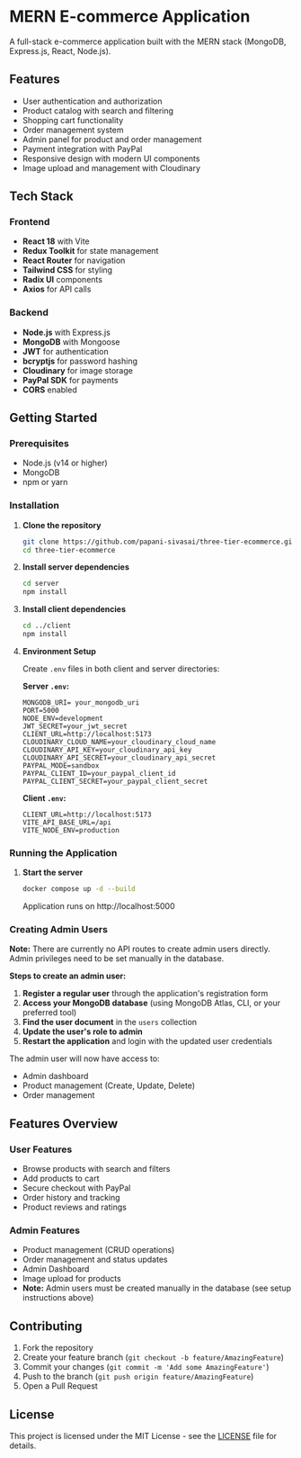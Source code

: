 # MERN E-commerce Application

A full-stack e-commerce application built with the MERN stack (MongoDB, Express.js, React, Node.js).

## Features

- User authentication and authorization
- Product catalog with search and filtering
- Shopping cart functionality
- Order management system
- Admin panel for product and order management
- Payment integration with PayPal
- Responsive design with modern UI components
- Image upload and management with Cloudinary

## Tech Stack

### Frontend
- **React 18** with Vite
- **Redux Toolkit** for state management
- **React Router** for navigation
- **Tailwind CSS** for styling
- **Radix UI** components
- **Axios** for API calls

### Backend
- **Node.js** with Express.js
- **MongoDB** with Mongoose
- **JWT** for authentication
- **bcryptjs** for password hashing
- **Cloudinary** for image storage
- **PayPal SDK** for payments
- **CORS** enabled


## Getting Started

### Prerequisites
- Node.js (v14 or higher)
- MongoDB
- npm or yarn

### Installation

1. **Clone the repository**
   ```bash
   git clone https://github.com/papani-sivasai/three-tier-ecommerce.git
   cd three-tier-ecommerce
   ```

2. **Install server dependencies**
   ```bash
   cd server
   npm install
   ```

3. **Install client dependencies**
   ```bash
   cd ../client
   npm install
   ```

4. **Environment Setup**
   
   Create `.env` files in both client and server directories:
   
   **Server `.env`:**
   ```
   MONGODB_URI= your_mongodb_uri
   PORT=5000
   NODE_ENV=development
   JWT_SECRET=your_jwt_secret
   CLIENT_URL=http://localhost:5173
   CLOUDINARY_CLOUD_NAME=your_cloudinary_cloud_name
   CLOUDINARY_API_KEY=your_cloudinary_api_key
   CLOUDINARY_API_SECRET=your_cloudinary_api_secret
   PAYPAL_MODE=sandbox
   PAYPAL_CLIENT_ID=your_paypal_client_id
   PAYPAL_CLIENT_SECRET=your_paypal_client_secret
   ```
   
   **Client `.env`:**
   ```
   CLIENT_URL=http://localhost:5173
   VITE_API_BASE_URL=/api
   VITE_NODE_ENV=production
   ```

### Running the Application

1. **Start the server**
   ```bash
   docker compose up -d --build
   ```
   Application runs on http://localhost:5000

### Creating Admin Users

**Note:** There are currently no API routes to create admin users directly. Admin privileges need to be set manually in the database.

**Steps to create an admin user:**

1. **Register a regular user** through the application's registration form
2. **Access your MongoDB database** (using MongoDB Atlas, CLI, or your preferred tool)
3. **Find the user document** in the `users` collection
4. **Update the user's role to admin**
5. **Restart the application** and login with the updated user credentials

The admin user will now have access to:
- Admin dashboard
- Product management (Create, Update, Delete)
- Order management

## Features Overview

### User Features
- Browse products with search and filters
- Add products to cart
- Secure checkout with PayPal
- Order history and tracking
- Product reviews and ratings

### Admin Features
- Product management (CRUD operations)
- Order management and status updates
- Admin Dashboard
- Image upload for products
- **Note:** Admin users must be created manually in the database (see setup instructions above)

## Contributing

1. Fork the repository
2. Create your feature branch (`git checkout -b feature/AmazingFeature`)
3. Commit your changes (`git commit -m 'Add some AmazingFeature'`)
4. Push to the branch (`git push origin feature/AmazingFeature`)
5. Open a Pull Request

## License

This project is licensed under the MIT License - see the [LICENSE](LICENSE) file for details.

